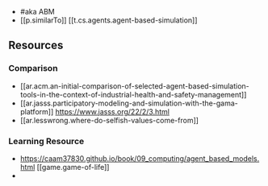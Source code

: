 
- #aka ABM
- [[p.similarTo]] [[t.cs.agents.agent-based-simulation]]

## Resources

### Comparison

- [[ar.acm.an-initial-comparison-of-selected-agent-based-simulation-tools-in-the-context-of-industrial-health-and-safety-management]]
- [[ar.jasss.participatory-modeling-and-simulation-with-the-gama-platform]] https://www.jasss.org/22/2/3.html
- [[ar.lesswrong.where-do-selfish-values-come-from]]

### Learning Resource

- https://caam37830.github.io/book/09_computing/agent_based_models.html [[game.game-of-life]]
- 
